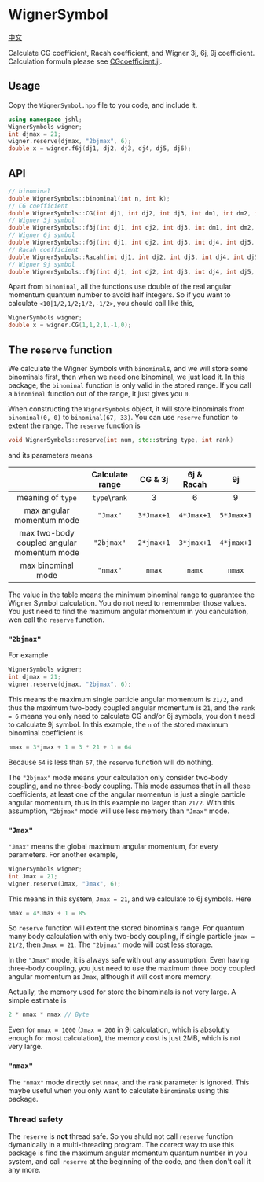 # WignerSymbol

[中文](README_zh.md)

Calculate CG coefficient, Racah coefficient, and Wigner 3j, 6j, 9j coefficient. Calculation formula please see [CGcoefficient.jl](https://github.com/0382/CGcoefficient.jl).

## Usage

Copy the `WignerSymbol.hpp` file to you code, and include it.

```cpp
using namespace jshl;
WignerSymbols wigner;
int djmax = 21;
wigner.reserve(djmax, "2bjmax", 6);
double x = wigner.f6j(dj1, dj2, dj3, dj4, dj5, dj6);
```

## API
```cpp
// binominal
double WignerSymbols::binominal(int n, int k);
// CG coefficient
double WignerSymbols::CG(int dj1, int dj2, int dj3, int dm1, int dm2, int dm3);
// Wigner 3j symbol
double WignerSymbols::f3j(int dj1, int dj2, int dj3, int dm1, int dm2, int dm3);
// Wigner 6j symbol
double WignerSymbols::f6j(int dj1, int dj2, int dj3, int dj4, int dj5, int dj6);
// Racah coefficient
double WignerSymbols::Racah(int dj1, int dj2, int dj3, int dj4, int dj5, int dj6);
// Wigner 9j symbol
double WignerSymbols::f9j(int dj1, int dj2, int dj3, int dj4, int dj5, int dj6, int dj7, int dj8, int dj9);
```
Apart from `binominal`, all the functions use double of the real angular momentum quantum number to avoid half integers. So if you want to calculate `<10|1/2,1/2;1/2,-1/2>`, you should call like this,
```cpp
WignerSymbols wigner;
double x = wigner.CG(1,1,2,1,-1,0);
```

## The `reserve` function

We calculate the Wigner Symbols with `binominal`s, and we will store some binominals first, then when we need one binominal, we just load it. In this package, the `binominal` function is only valid in the stored range. If you call a `binominal` function out of the range, it just gives you `0`.

When constructing the `WignerSymbols` object, it will store binominals from `binominal(0, 0)` to `binominal(67, 33)`. You can use `reserve` function to extent the range. The `reserve` function is
```cpp
void WignerSymbols::reserve(int num, std::string type, int rank)
```
and its parameters means

|                          |    Calculate range    |   CG & 3j   | 6j & Racah  |     9j      |
| :----------------------: | :------------: | :---------: | :---------: | :---------: |
|       meaning of `type`           | `type`\\`rank` |      3      |      6      |      9      |
|      max angular momentum mode    |    `"Jmax"`    | `3*Jmax+1`  | `4*Jmax+1`  | `5*Jmax+1`  |
| max two-body coupled angular momentum mode |   `"2bjmax"`    | `2*jmax+1` | `3*jmax+1` | `4*jmax+1` |
|    max binominal mode             |    `"nmax"`    |   `nmax`    |   `namx`    |   `nmax`    |

The value in the table means the minimum binominal range to guarantee the Wigner Symbol calculation. You do not need to rememmber those values. You just need to find the maximum angular momentum in you canculation, wen call the `reserve` function.

### `"2bjmax"`

For example

```cpp
WignerSymbols wigner;
int djmax = 21;
wigner.reserve(djmax, "2bjmax", 6);
```

This means the maximum single particle angular momentum is `21/2`, and thus the maximum two-body coupled angular momentum is `21`, and the `rank = 6` means you only need to calculate CG and/or 6j symbols, you don't need to calculate 9j symbol. In this example, the `n` of the stored maximum binominal coefficient is

```cpp
nmax = 3*jmax + 1 = 3 * 21 + 1 = 64
```

Because `64` is less than `67`, the `reserve` function will do nothing.

The `"2bjmax"` mode means your calculation only consider two-body coupling, and no three-body coupling. This mode assumes that in all these coefficients, at least one of the angular momentun is just a single particle angular momentum, thus in this example no larger than `21/2`. With this assumption, `"2bjmax"` mode will use less memory than `"Jmax"` mode.

### `"Jmax"`

`"Jmax"` means the global maximum angular momentum, for every parameters. For another example,

```cpp
WignerSymbols wigner;
int Jmax = 21;
wigner.reserve(Jmax, "Jmax", 6);
```

This means in this system, `Jmax = 21`, and we calculate to 6j symbols. Here
```cpp
nmax = 4*Jmax + 1 = 85
```
So `reserve` function will extent the stored binominals range. For quantum many body calculation with only two-body coupling, if single particle `jmax = 21/2`, then `Jmax = 21`. The `"2bjmax"` mode will cost less storage.

In the `"Jmax"` mode, it is always safe with out any assumption. Even having three-body coupling, you just need to use the maximum three body coupled angular momentum as `Jmax`, although it will cost more memory.

Actually, the memory used for store the binominals is not very large. A simple estimate is
```cpp
2 * nmax * nmax // Byte
```
Even for `nmax = 1000` (`Jmax = 200` in 9j calculation, which is absolutly enough for most calculation), the memory cost is just 2MB, which is not very large.

### `"nmax"`

The `"nmax"` mode directly set `nmax`, and the `rank` parameter is ignored. This maybe useful when you only want to calculate `binominal`s using this package.

### Thread safety

The `reserve` is **not** thread safe. So you shuld not call `reserve` function dymanically in a multi-threading program. The correct way to use this package is find the maximum angular momentum quantum number in you system, and call `reserve` at the beginning of the code, and then don't call it any more.
